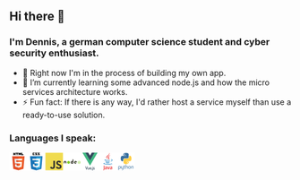 ## Hi there 👋

### I'm Dennis, a german computer science student and cyber security enthusiast.

- 🔭  Right now I'm in the process of building my own app.
- 🌱  I’m currently learning some advanced node.js and how the micro services architecture works.
- ⚡  Fun fact: If there is any way, I'd rather host a service myself than use a ready-to-use solution.

### Languages I speak:

<img align="left" alt="html5" width="32px" src="https://raw.githubusercontent.com/devicons/devicon/master/icons/html5/html5-original-wordmark.svg" />
<img align="left" alt="css3" width="32px" src="https://raw.githubusercontent.com/devicons/devicon/master/icons/css3/css3-original-wordmark.svg" />
<img align="left" alt="javascript" width="32px" src="https://raw.githubusercontent.com/devicons/devicon/master/icons/javascript/javascript-original.svg" />
<img align="left" alt="node.js" width="32px" src="https://raw.githubusercontent.com/devicons/devicon/master/icons/nodejs/nodejs-original-wordmark.svg" />
<img align="left" alt="vue.js" width="32px" src="https://raw.githubusercontent.com/devicons/devicon/master/icons/vuejs/vuejs-original-wordmark.svg" />
<img align="left" alt="java" width="32px" src="https://raw.githubusercontent.com/devicons/devicon/master/icons/java/java-original-wordmark.svg" />
<img align="left" alt="python" width="32px" src="https://raw.githubusercontent.com/devicons/devicon/master/icons/python/python-original-wordmark.svg" />

<!--
**dennis-hilgert/dennis-hilgert** is a ✨ _special_ ✨ repository because its `README.md` (this file) appears on your GitHub profile.

Here are some ideas to get you started:

- 🔭 I’m currently working on ...
- 🌱 I’m currently learning ...
- 👯 I’m looking to collaborate on ...
- 🤔 I’m looking for help with ...
- 💬 Ask me about ...
- 📫 How to reach me: ...
- 😄 Pronouns: ...
- ⚡ Fun fact: ...
-->
